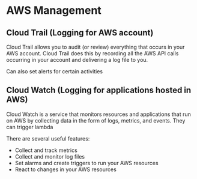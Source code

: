 # AWS Management
## Cloud Trail (Logging for AWS account)
Cloud Trail allows you to audit (or review) everything that occurs in your AWS account. Cloud Trail does this by recording all the AWS API calls occurring in your account and delivering a log file to you.

Can also set alerts for certain activities

## Cloud Watch (Logging for applications hosted in AWS)
Cloud Watch is a service that monitors resources and applications that run on AWS by collecting data in the form of logs, metrics, and events. They can trigger lambda

There are several useful features:
* Collect and track metrics
* Collect and monitor log files
* Set alarms and create triggers to run your AWS resources
* React to changes in your AWS resources